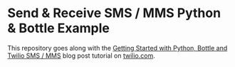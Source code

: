# Send & Receive SMS / MMS Python & Bottle Example
This repository goes along with the 
[Getting Started with Python, Bottle and Twilio SMS / MMS](https://www.twilio.com/blog/2016/08/getting-started-python-bottle-twilio-sms-mms.html)
blog post tutorial on [twilio.com](https://www.twilio.com/).
